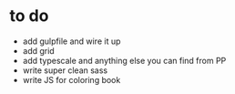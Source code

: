 # to do
* add gulpfile and wire it up
* add grid
* add typescale and anything else you can find from PP
* write super clean sass
* write JS for coloring book
